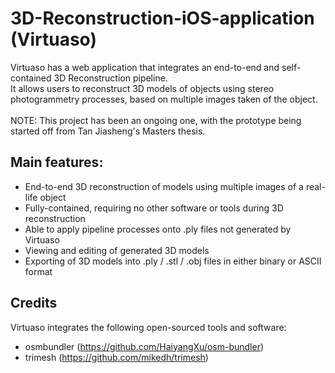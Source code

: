 # 3D-Reconstruction-iOS-application (Virtuaso)
Virtuaso has a web application that integrates an end-to-end and self-contained 3D Reconstruction pipeline.
<br>
It allows users to reconstruct 3D models of objects using stereo photogrammetry processes, based on multiple images taken of the object. <br><br>
NOTE: This project has been an ongoing one, with the prototype being started off from Tan Jiasheng's Masters thesis.

## Main features:
- End-to-end 3D reconstruction of models using multiple images of a real-life object
- Fully-contained, requiring no other software or tools during 3D reconstruction
- Able to apply pipeline processes onto .ply files not generated by Virtuaso
- Viewing and editing of generated 3D models
- Exporting of 3D models into .ply / .stl / .obj files in either binary or ASCII format


## Credits
Virtuaso integrates the following open-sourced tools and software: 
- osmbundler (https://github.com/HaiyangXu/osm-bundler)
- trimesh (https://github.com/mikedh/trimesh)
